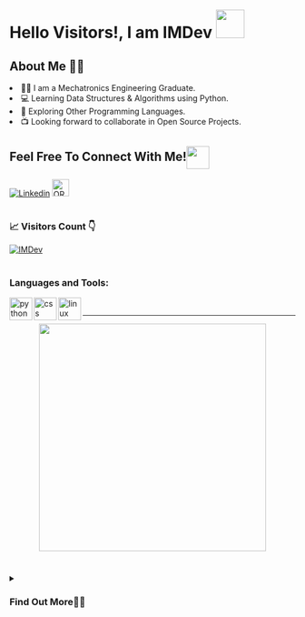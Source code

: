 <h1>Hello Visitors!, I am IMDev  <img src="https://i.giphy.com/media/v1.Y2lkPTc5MGI3NjExdG53dzZvdDMyeHE2Mndma254bWo0ZWFuemFtOXRpdWoxYWgxMHg1MyZlcD12MV9pbnRlcm5hbF9naWZfYnlfaWQmY3Q9Zw/tsX3YMWYzDPjAARfeg/giphy.gif" width="50px"></h1>
<h2>About Me 👨‍🎓</h2>

<li> 🐱‍👤 I am a Mechatronics Engineering Graduate.</li>
<li> 💻 Learning Data Structures & Algorithms using Python.</li>
<li> 💞 Exploring Other Programming Languages.</li>
<li> 📺 Looking forward to collaborate in Open Source Projects.</li>

## Feel Free To Connect With Me!<img align="center" src="https://github.com/rajput2107/rajput2107/blob/master/Assets/Handshake.gif" height="40px" />

<!--*[![Twitter](https://img.shields.io/badge/Twitter-1DA1F2?style=for-the-badge&logo=twitter&logoColor=white)](https://twitter.com/FarhAnonymous)*-->
[![Linkedin](https://img.shields.io/badge/LinkedIn-0077B5?style=for-the-badge&logo=linkedin&logoColor=white)](https://www.linkedin.com/in/sheikh-mohamad-naim-shikh-shatir-9211771bb/)
<a href="https://orcid.org/0000-0002-7988-3138" target="_blank">
  <img src="https://orcid.org/assets/vectors/orcid.logo.icon.svg" alt="ORCID" width="30" height="30">
</a>
<!--[![Stack Overflow](https://img.shields.io/badge/Stack_Overflow-FE7A16?style=for-the-badge&logo=stack-overflow&logoColor=white)](https://stackoverflow.com/users/14277705/farhan)-->
#
<h3>📈 Visitors Count 👇 </h3>
<div>
    <a href="https://github.com/cofferide" target="_blank">
        <img src="https://komarev.com/ghpvc/?username=cofferide&label=Profile%20views&color=0e75b6&style=for-the-badge" alt="IMDev" />
   </a> 
</div>

#
<h3 align="left">Languages and Tools:</h3>
<img align="left" src="https://cdn.jsdelivr.net/gh/devicons/devicon@latest/icons/python/python-original-wordmark.svg" alt="python"  width="40" height="40"/>
<img align="left" src="https://cdn.jsdelivr.net/gh/devicons/devicon@latest/icons/css3/css3-original-wordmark.svg" alt="css" width="40" height="40"/>
<img align="left" src="https://cdn.jsdelivr.net/gh/devicons/devicon@latest/icons/linux/linux-original.svg" alt="linux" width="40" height="40"/>
<br />
<hr>
<p align="center">
  <img width="400px" src="https://github-readme-stats.vercel.app/api?username=cofferide&count_private=true&show_icons=true&theme=solarized-dark&hide_border=true&bg_color=1F222E" />
</p>

#
<details>
<summary><h3>Find Out More👨‍💻</h3></summary>
    <p>Nothing! You have reached the end. Keep soaring high!</p>
⣿⣿⣿⣿⣿⣿⣿⣿⣿⣿⣿⣿⣿⠟⣩⣤⠄⣉⣙⠻⣿⣿⣿⣿⣿⣿⢿⣿⣿⣿⣿⣿⣿⣿⣿⣿⣿⣿⣿⣿⣿⣿⣿⣿⣿⣿⣿⣿⣿⣿⣿⣿⣿⣿⣿⣿⣿⣿⣿⣿⣿⣿⣿⣿⣿
⣿⣿⣿⣿⣿⣿⣿⣿⣿⣿⡿⠛⢡⣾⣿⢃⣾⣿⣿⡆⣿⣿⣿⣿⡿⠁⣤⣤⣈⠙⠻⣿⣿⣿⣿⣿⣿⣿⣿⣿⣿⣿⣿⣿⠿⠿⠿⠟⠛⠿⠿⢿⣿⣿⣿⣿⣿⣿⣿⣿⣿⣿⣿⣿⣿
⣿⣿⣿⣿⣿⣿⣿⣿⣿⠏⣰⢃⣿⣿⠇⣾⣿⣿⣿⠁⣿⣿⣿⣿⠁⣼⣿⣿⡝⢿⣦⡈⠻⣿⣿⣿⣿⣿⡿⠟⠛⢉⣁⣠⡤⡴⠶⠶⠶⠶⣦⣤⣈⠙⢿⣿⣿⣿⣿⣿⣿⣿⣿⣿⣿
⣿⣿⣿⣿⣿⣿⣿⡟⣡⢰⡿⠸⠟⣋⣴⣿⣿⣿⡿⠀⢛⡛⠻⡟⠀⣿⣿⢧⡛⡤⢻⣿⣆⠈⢿⠿⠛⢁⠤⠔⠚⡉⢁⠂⡐⢀⠆⡐⠠⠂⠄⡠⢉⠳⢄⠹⣿⣿⣿⣿⣿⣿⣿⣿⣿
⣿⣿⣿⣿⣿⣿⣿⢰⣿⠘⢡⣶⣿⣿⣿⣿⡿⠋⣴⣾⣿⣿⡧⠀⠸⣿⣿⣯⡟⡔⠂⢻⣿⣧⠀⠐⠈⠂⠌⢠⠁⠐⠂⠡⠐⠂⠀⣤⣤⢦⣤⡄⠀⠂⠌⠂⢹⣿⣿⣿⣿⣿⣿⣿⣿
⣿⣿⣿⣿⣿⣿⣏⢸⣏⣴⣿⣿⣿⣿⡿⠏⢁⣾⣿⣿⣿⣿⠇⣸⠀⣿⣿⣧⠷⠀⣀⢸⣿⣿⣆⠀⣀⠠⠀⡀⠤⠀⠄⡠⢀⣴⣿⡿⠁⡀⢿⡿⢱⡀⠀⠠⠀⣿⣿⣿⣿⣿⣿⣿⣿
⣿⣿⣿⣿⣿⣿⣿⢸⣿⣿⣿⣿⡿⣫⣴⣿⣿⣿⣿⣿⡿⢋⣴⣿⡄⢿⣿⣯⡇⢘⡀⢸⣿⣿⠛⠀⡀⢂⠡⠐⠠⢁⠢⢠⣿⠟⠉⢄⣴⣄⣂⡔⢸⡇⠈⡐⠀⣿⣿⣿⣿⣿⣿⣿⣿
⣿⣿⣿⣿⣿⣿⡇⣾⣿⣿⣿⡟⣴⣿⣿⣿⣿⣿⣿⣿⡇⡸⠋⠁⠀⠈⣿⡿⠅⣂⣴⣿⠟⠁⡀⢂⠁⠂⠄⠉⠐⠂⠀⠈⠉⠃⠐⠛⠛⠿⠿⢁⢺⡇⢀⠐⠐⢛⡛⢻⣿⣿⣿⣿⣿
⣿⣿⣿⣿⣿⣿⠃⣿⣿⣿⣿⣿⣿⣿⣿⣿⣿⣿⣿⠟⣰⠀⠀⠐⠠⠀⠈⠿⠿⠛⠉⢀⠀⠂⢀⣠⣤⣶⡶⠟⠉⠀⠀⠈⠻⠛⠡⠂⠄⠠⢀⠀⡈⠀⠠⢀⣾⣿⡇⢸⣿⣿⣿⣿⣿
⣿⣿⣿⣿⣿⣿⡇⢻⣽⣿⣿⣿⣿⣿⣿⣿⣟⣫⣵⡶⢈⠀⢀⣁⠀⠁⢂⠐⡠⠐⠈⠀⠠⢈⠋⠟⠛⠋⣀⣤⣤⣶⣤⣄⠀⠀⠀⠀⡀⠄⠀⠂⠐⡀⠂⠄⠈⠻⢁⣿⣿⣿⣿⣿⣿
⣿⣿⣿⣿⣿⣿⣿⣦⠙⣛⣻⣿⣿⣿⣿⣿⣿⡿⠛⠁⣠⣾⣿⣿⣿⣆⠀⠈⢀⠄⢸⣷⣤⣤⣴⣶⣿⣾⠟⣉⢄⡤⠉⠻⡄⣿⣷⣦⣄⠈⠀⠁⠂⠀⢁⠈⡐⠀⠘⢿⣿⣿⣿⣿⣿
⣿⣿⣿⣿⣿⣿⣿⣿⡀⠿⠿⠿⠿⠛⠛⠉⠁⠀⠀⢰⣿⣿⣷⠉⢿⣿⡀⡼⢩⡒⡄⠙⢿⣿⣿⣿⡿⢁⣾⢣⠏⢀⡄⠀⢻⣿⣿⠟⠁⠤⣤⣀⠀⠀⢂⠐⡀⠁⠆⠈⣿⣿⣿⣿⣿
⣿⣿⣿⣿⣿⣿⣿⣿⣿⣷⣶⡀⠀⠀⡀⠄⡐⢈⠀⣿⣿⣿⠿⢳⠈⣿⡇⠱⢣⡝⡜⠩⠀⣹⣿⣿⠃⣾⣿⢼⡀⠈⠁⢀⣿⣿⠋⡀⠀⣦⠘⡿⠀⠀⢂⠰⢀⠉⡐⠀⣿⣿⣿⣿⣿
⣿⣿⣿⣿⣿⣿⣿⣿⣿⣿⣿⣇⠀⡐⢀⠂⠔⠂⠀⣿⣿⣿⣶⣄⠀⣿⣇⠈⢳⡸⢜⠀⣾⡿⠛⣿⡀⣿⣿⣜⠷⠶⢂⣾⣿⠃⠈⠁⡜⡼⢠⠇⠀⠌⡀⠆⡈⠐⢀⣴⣿⣿⣿⣿⣿
⣿⣿⣿⣿⣿⣿⣿⣿⣿⣿⣿⣿⡄⠀⠠⠈⠄⡡⠀⢹⣿⣿⡟⢀⣼⣿⣿⣦⣄⣉⣡⣴⠋⠀⠀⠸⣷⣌⡛⠛⢋⣠⣾⠟⠃⣈⣒⡉⠚⠃⠎⣠⣤⣤⣤⣴⣶⣾⣿⣿⠟⠛⠛⢿⣿
⣿⣿⣿⣿⡿⠋⠉⠉⠉⠙⠿⣿⣷⠀⠁⠌⠐⠀⠂⠈⢻⣿⣶⣿⣿⣿⣿⣿⣿⣿⣿⡿⠃⠀⠀⠀⠈⠃⠉⣿⣿⣿⣿⣿⣿⣿⣿⣿⣿⡗⢦⠈⢻⣿⣿⣿⠟⢩⠅⠀⣴⣿⣷⠈⣿
⣿⣿⣿⠏⠀⠀⠀⠀⠀⠀⠀⠸⣿⣆⠀⠄⠠⠀⠄⠠⠀⠈⠿⢿⣿⣿⣿⣿⣿⣿⣿⣧⠁⠀⠀⠀⠀⠀⠀⢿⣿⣿⣿⣿⣿⣿⣿⣿⣿⣿⣦⢷⡀⢿⡿⠁⠴⠏⢀⣾⣿⣿⡿⢀⣿
⣿⣿⡏⠀⠀⣠⣴⣾⣿⣿⣿⣇⢹⣿⡄⠠⠁⠌⡈⠄⣁⠂⠄⠀⢻⣿⣿⣿⣿⣿⣿⣏⠄⠀⠀⠀⠀⠀⠀⠸⣟⣿⣿⣿⣿⣿⣿⣿⣿⣿⣿⢸⡇⡠⢰⡿⢋⣻⣿⣿⣿⣿⠁⣼⣿
⣿⣿⠁⠀⡜⣣⠟⠛⠉⠉⠉⠉⠈⣿⡿⠀⠈⡐⠀⠆⢠⠈⠤⠁⡀⠻⣿⣿⣿⣿⣿⠏⠐⣷⡄⠀⠀⠀⠀⠀⠙⢯⣻⢿⣿⣿⣿⣿⣿⣿⢫⡟⠰⢣⣾⣷⣿⣿⣿⣿⣿⠃⣰⣿⣿
⣿⣿⡆⢷⠠⠁⠀⠀⢀⣤⣶⣶⡄⠉⠀⠠⠐⠠⢉⠐⠠⡈⠄⠁⢀⡄⠙⣿⣿⣿⡏⠀⡀⠹⣧⡀⠀⠀⠀⠀⠀⠀⠙⠳⠯⢽⣿⣯⠭⠞⠋⠀⠀⢺⣿⣿⣿⣿⣿⣿⡟⠀⡛⠻⣿
⣿⣿⣷⠘⠀⠀⠀⣜⡻⣿⠿⢋⡴⠇⠀⠡⢈⢂⡐⢈⠡⠐⣀⣴⡟⢣⠀⢸⣿⣿⡇⠠⠐⡀⠘⢿⣦⣀⠲⣖⡄⠀⠀⠀⠀⠀⠀⠀⠀⠀⠀⠄⢂⠀⣿⣿⣿⣿⣿⣿⣿⣿⣿⣷⡌
⣿⣿⣿⣷⡄⢀⣤⠐⠝⠁⢀⢎⠱⡈⢆⠠⡀⠀⢀⣠⣴⡞⢯⠱⡈⢆⡁⠘⣿⣿⣧⠀⠡⠐⠠⢀⠙⠛⢃⣠⣴⣂⠤⠤⣤⠾⠀⠀⠠⢀⠃⠌⡀⠂⣼⣿⡿⣿⣿⣿⣿⣿⣿⡿⢃
⣿⣿⣿⣿⣿⣦⡙⠋⠀⠀⡌⢢⠑⡌⠂⢁⡴⠚⢉⣁⣠⣈⣀⠡⠘⡄⠂⠀⠈⠻⣿⣷⣤⣁⣀⣀⣤⣶⣿⣿⠿⠿⠛⠋⠁⠀⠠⢈⠐⡠⠈⠀⢠⣴⣟⣿⠃⠿⠟⢋⣥⣶⣶⣶⣿
⣿⣿⣿⣿⣿⠏⡴⢃⠄⠀⡄⢣⠘⡰⠀⡿⠀⣾⣿⣿⡿⣿⠛⠇⠈⠄⠀⠀⡀⠀⠀⠙⠛⠛⠛⠛⠋⠁⠀⢀⠠⠀⠀⢀⠂⠡⠒⣀⣡⣤⣶⣿⣶⣬⣭⣤⣾⣿⣿⣿⣿⣿⣿⣿⣿
⣿⣿⣿⣿⡏⣼⠡⠂⢠⠘⡠⠃⠜⡠⢀⠙⡀⠑⠨⠼⠵⠘⠋⠀⠀⡀⡀⠂⠌⠠⢁⠂⠄⠠⠀⠄⠐⠀⡐⢄⠂⡁⢀⣤⣴⣶⣿⣿⣿⣿⣿⣿⣿⣿⣿⣿⣿⣿⣿⣿⣿⣿⣿⣿⣿
⣿⣿⣿⠟⡡⢣⠃⠀⠆⡱⠠⢑⠨⠄⡡⢂⠠⠀⡀⠀⠀⡀⠀⢄⠱⡐⢄⠂⡄⠄⡀⠈⠀⠃⠈⢀⠰⠠⠁⢂⡐⠀⣼⣿⣿⣿⣿⣿⣿⣿⣿⣿⣿⣿⣿⣿⣿⣿⣿⣿⣿⣿⣿⣿⣿
⣿⡿⢣⡞⢡⠓⠀⠈⠐⠠⠁⠂⠂⠡⠐⠠⠁⠒⠠⠑⠂⠔⠉⠄⠒⠨⠄⢣⠈⡔⠈⠅⠀⠠⠀⢠⣤⣶⡶⡆⠀⣼⣿⣿⣿⣿⣿⣿⣿⣿⣿⣿⣿⣿⣿⣿⣿⣿⣿⣿⣿⣿⣿⣿⣿
⡿⢠⡾⠠⢆⡇⠀⠀⠀⠠⠀⡀⠀⠄⡀⠄⡈⠀⢀⠀⡀⠄⢠⠈⡀⠆⠰⢀⠰⢀⡀⠀⠀⠀⣾⠿⡏⠇⡁⠀⢠⣿⣿⣿⣿⣿⣿⣿⣿⣿⣿⣿⣿⣿⣿⣿⣿⣿⣿⣿⣿⣿⣿⣿⣿
⠁⣿⠃⡃⠯⡜⡥⠀⠄⠀⠀⠀⠀⠀⠀⠀⡀⠠⠀⠄⠐⠈⢀⠐⠠⢈⠁⠆⠂⠆⠤⢁⠀⠀⠉⠉⠀⢁⣤⣾⣿⣿⣿⣿⣿⣿⣿⣿⣿⣿⣿⣿⣿⣿⣿⣿⣿⣿⣿⣿⣿⣿⣿⣿⣿
⠀⣟⡄⠆⠑⣎⠱⠣⠤⢁⠂⠐⠐⠈⣁⠁⣤⢄⡀⠀⢀⠈⠀⠒⠀⠂⠈⠀⠡⠈⠀⡀⠄⠐⢀⣠⣾⣿⣿⣿⣿⣿⣿⣿⣿⣿⣿⣿⣿⣿⣿⣿⣿⣿⣿⣿⣿⣿⣿⣿⣿⣿⣿⣿⣿
⣧⡘⢔⠈⠢⡄⣃⣑⡨⠔⠊⣠⣾⣿⠇⣼⠡⢎⡴⢄⠀⠈⠐⠀⠂⢀⠠⠤⠀⠂⣀⣠⣴⣾⣿⣿⣿⣿⣿⣿⣿⣿⣿⣿⣿⣿⣿⣿⣿⣿⣿⣿⣿⣿⣿⣿⣿⣿⣿⣿⣿⣿⣿⣿⣿
⣿⣿⣦⣬⣅⣠⣤⣤⣤⣶⣿⣿⣿⣿⡆⢇⠈⠧⡘⢆⠣⠄⣀⠀⢂⣡⣴⣶⣿⣿⣿⣿⣿⣿⣿⣿⣿⣿⣿⣿⣿⣿⣿⣿⣿⣿⣿⣿⣿⣿⣿⣿⣿⣿⣿⣿⣿⣿⣿⣿⣿⣿⣿⣿⣿
⣿⣿⣿⣿⣿⣿⣿⣿⣿⣿⣿⣿⣿⣿⣿⣦⣈⠢⠱⠌⠔⢋⣡⣴⣿⣿⣿⣿⣿⣿⣿⣿⣿⣿⣿⣿⣿⣿⣿⣿⣿⣿⣿⣿⣿⣿⣿⣿⣿⣿⣿⣿⣿⣿⣿⣿⣿⣿⣿⣿⣿⣿⣿⣿⣿

    
<!---
FarhAnonymous/FarhAnonymous is a ✨ special ✨ repository because its `README.md` (this file) appears on your GitHub profile.
You can click the Preview link to take a look at your change.
--->
